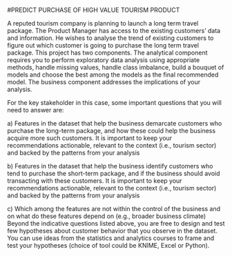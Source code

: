 #PREDICT PURCHASE OF HIGH VALUE TOURISM PRODUCT 

A reputed tourism company is planning to launch a long term travel package. The Product Manager has access to the existing customers’ data and information. He wishes to analyse the trend of existing customers to figure out which customer is going to purchase the long term travel package. 
This project has two components. The analytical component requires you to perform exploratory data analysis using appropriate methods, handle missing values, handle class imbalance, build a bouquet of models and choose the best among the models as the final recommended model. 
The business component addresses the implications of your analysis. 

For the key stakeholder in this case, some important questions that you will need to answer are: 

a) Features in the dataset that help the business demarcate customers who purchase the 
long-term package, and how these could help the business acquire more such customers. 
It is important to keep your recommendations actionable, relevant to the context (i.e., 
tourism sector) and backed by the patterns from your analysis 

b) Features in the dataset that help the business identify customers who tend to purchase the short-term package, and if the business should avoid transacting with these customers. It 
is important to keep your recommendations actionable, relevant to the context (i.e., 
tourism sector) and backed by the patterns from your analysis 

c) Which among the features are not within the control of the business and on what do these features depend on (e.g., broader business climate) 
Beyond the indicative questions listed above, you are free to design and test few hypotheses 
about customer behavior that you observe in the dataset. You can use ideas from the statistics and analytics courses to frame and test your hypotheses (choice of tool could be KNIME, Excel or Python). 
